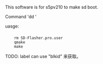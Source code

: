 This software is for s5pv210 to make sd boot.

Command 'dd '

uasge:
###
		rm SD-Flasher.pro.user
		qmake 
		make 
		
TODO: label can use "blkid" 来获取。
